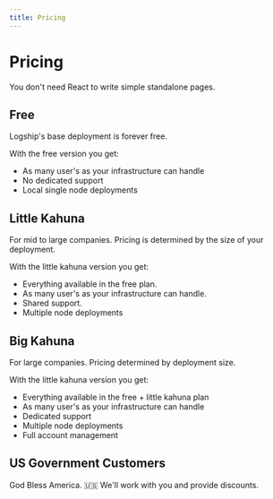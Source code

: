 ```yaml
---
title: Pricing
---
```


# Pricing

You don't need React to write simple standalone pages.

## Free

Logship's base deployment is forever free.

With the free version you get:

* As many user's as your infrastructure can handle
* No dedicated support
* Local single node deployments

## Little Kahuna

For mid to large companies. Pricing is determined by the size of your deployment.

With the little kahuna version you get:

* Everything available in the free plan.
* As many user's as your infrastructure can handle.
* Shared support.
* Multiple node deployments

## Big Kahuna

For large companies. Pricing determined by deployment size.

With the little kahuna version you get:

* Everything available in the free + little kahuna plan
* As many user's as your infrastructure can handle
* Dedicated support
* Multiple node deployments
* Full account management

## US Government Customers

God Bless America. 🇺🇸
We'll work with you and provide discounts. 